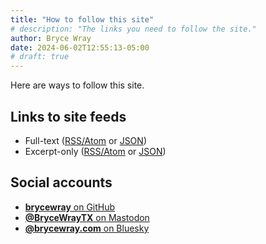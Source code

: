 ```yaml
---
title: "How to follow this site"
# description: "The links you need to follow the site."
author: Bryce Wray
date: 2024-06-02T12:55:13-05:00
# draft: true
---
```


Here are ways to follow this site.

## Links to site feeds

- Full-text ([RSS/Atom](/index.xml) or [JSON](/index.json))
- Excerpt-only ([RSS/Atom](/index-excerpts.xml) or [JSON](/index-excerpts.json))

## Social accounts

- <a rel="me noopener" title="GitHub" href="https://github.com/brycewray/"><strong>brycewray</strong> on GitHub</a>
- <a rel="me noopener" title="Mastodon" href="https://hachyderm.io/@BryceWrayTX"><strong>@BryceWrayTX</strong> on Mastodon</a>
- <a rel="me noopener" title="Bluesky" href="https://bsky.app/profile/brycewray.com"><strong>@brycewray.com</strong> on Bluesky</a>
<!-- - <a rel="me noopener" title="Threads" href="https://www.threads.net/@brycewraytx"><strong>@brycewraytx</strong> on Threads</a> -->


